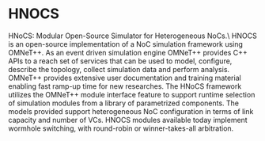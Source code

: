 # HNOCS
HNoCS: Modular Open-Source Simulator for Heterogeneous NoCs.\\ HNOCS is an open-source implementation of a NoC simulation framework using OMNeT++. As an event driven simulation engine OMNeT++ provides C++ APIs to a reach set of services that can be used to model, configure, describe the topology, collect simulation data and perform analysis. OMNeT++ provides extensive user documentation and training material enabling fast ramp-up time for new researches. The HNoCS framework utilizes the OMNeT++ module interface feature to support runtime selection of simulation modules from a library of parametrized components. The models provided support heterogeneous NoC configuration in terms of link capacity and number of VCs. HNOCS modules available today implement wormhole switching, with round-robin or winner-takes-all arbitration. 
